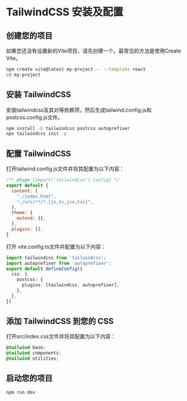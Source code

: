# TailwindCSS 安装及配置
## 创建您的项目
如果您还没有设置新的Vite项目，请先创建一个。最常见的方法是使用Create Vite。
```bash
npm create vite@latest my-project -- --template react
cd my-project
```
## 安装 TailwindCSS
安装tailwindcss及其对等依赖项，然后生成tailwind.config.js和postcss.config.js文件。

```bash
npm install -D tailwindcss postcss autoprefixer
npx tailwindcss init -p
```
## 配置 TailwindCSS
打开tailwind.config.js文件并将其配置为以下内容：
```js
/** @type {import('tailwindcss').Config} */
export default {
  content: [
    "./index.html",
    "./src/**/*.{js,ts,jsx,tsx}",
  ],
  theme: {
    extend: {},
  },
  plugins: [],
}
```
打开 vite.config.ts文件并配置为以下内容：
```ts
import tailwindcss from 'tailwindcss';
import autoprefixer from 'autoprefixer';
export default defineConfig({
  css: {
    postcss: {
      plugins: [tailwindcss, autoprefixer],
    },
  },
})
```
## 添加 TailwindCSS 到您的 CSS
打开src/index.css文件并将其配置为以下内容：
```css
@tailwind base;
@tailwind components;
@tailwind utilities;
```
## 启动您的项目
```bash
npm run dev
```
